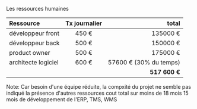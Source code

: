 Les ressources humaines

| Ressource | Tx journalier | **total** |
|:-|:-:|-:|
| développeur front | 450 &euro; | 135000 &euro; | 
| développeur back | 500 &euro; | 150000 &euro; |
| product owner | 500 &euro; | 175000 &euro; |
| architecte logiciel | 600 &euro; | 57600 &euro; (30% du temps) |
| | |  **517 600 &euro;** |

Note: Car besoin d'une équipe réduite, la compxité du projet ne semble pas indiqué la présence d'autres ressources
cout total sur moins de 18 mois
15 mois de développement de l'ERP, TMS, WMS
